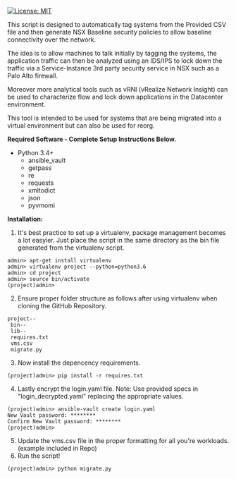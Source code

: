 [![License: MIT](https://img.shields.io/badge/License-MIT-yellow.svg)](https://opensource.org/licenses/MIT)

This script is designed to automatically tag systems from the Provided CSV file and then generate NSX Baseline security policies to allow 
baseline connectivity over the network.

The idea is to allow machines to talk initially by tagging the systems, the application traffic can then be analyzed using an
IDS/IPS to lock down the traffic via a Service-Instance 3rd party security service in NSX such as a Palo Alto firewall.

Moreover more analytical tools such as vRNI (vRealize Network Insight) can be used to characterize flow and lock down applications in the 
Datacenter environment.

This tool is intended to be used for systems that are being migrated into a virtual environment but can also be used for reorg.

**Required Software - Complete Setup Instructions Below.**

* Python 3.4+
  * ansible_vault
  * getpass
  * re
  * requests
  * xmltodict
  * json
  * pyvmomi

**Installation:**
1) It's best practice to set up a virtualenv, package management becomes a lot easyier. Just place the script in the same directory as the bin file generated from the virtualenv script.
~~~
admin> apt-get install virtualenv
admin> virtualenv project --python=python3.6
admin> cd project
admin> source bin/activate
(project)admin>
~~~
2) Ensure proper folder structure as follows after using virtualenv when cloning the GitHub Repository.
~~~
project--
 bin--
 lib--
 requires.txt
 vms.csv
 migrate.py
~~~
3) Now install the depencency requirements.
~~~
(project)admin> pip install -r requires.txt
~~~
4) Lastly encrypt the login.yaml file. Note: Use provided specs in "login_decrypted.yaml" replacing the appropriate values.
~~~
(project)admin> ansible-vault create login.yaml
New Vault password: ********
Confirm New Vault password: ********
(project)admin>
~~~
5) Update the vms.csv file in the proper formatting for all you're workloads. (example included in Repo)
6) Run the script!
~~~
(project)admin> python migrate.py
~~~
